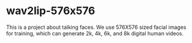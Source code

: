 # wav2lip-576x576
This is a project about talking faces. We use 576X576 sized facial images for training, which can generate 2k, 4k, 6k, and 8k digital human  videos.
